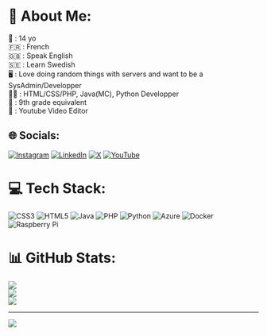 # 💫 About Me:
🧓 : 14 yo<br>🇫🇷 : French<br>🇬🇧 : Speak English<br>🇸🇪 : Learn Swedish<br>🖥️ : Love doing random things with servers and want to be a SysAdmin/Developper<br>👨‍💻 : HTML/CSS/PHP, Java(MC), Python Developper<br>💼 : 9th grade equivalent<br>🎥 : Youtube Video Editor 


## 🌐 Socials:
[![Instagram](https://img.shields.io/badge/Instagram-%23E4405F.svg?logo=Instagram&logoColor=white)](https://instagram.com/anatole_cpl) [![LinkedIn](https://img.shields.io/badge/LinkedIn-%230077B5.svg?logo=linkedin&logoColor=white)](https://linkedin.com/in/anatole-capelle-76601a254) [![X](https://img.shields.io/badge/X-black.svg?logo=X&logoColor=white)](https://x.com/anatole_yt) [![YouTube](https://img.shields.io/badge/YouTube-%23FF0000.svg?logo=YouTube&logoColor=white)](https://youtube.com/@Anatolee01) 

# 💻 Tech Stack:
![CSS3](https://img.shields.io/badge/css3-%231572B6.svg?style=for-the-badge&logo=css3&logoColor=white) ![HTML5](https://img.shields.io/badge/html5-%23E34F26.svg?style=for-the-badge&logo=html5&logoColor=white) ![Java](https://img.shields.io/badge/java-%23ED8B00.svg?style=for-the-badge&logo=openjdk&logoColor=white) ![PHP](https://img.shields.io/badge/php-%23777BB4.svg?style=for-the-badge&logo=php&logoColor=white) ![Python](https://img.shields.io/badge/python-3670A0?style=for-the-badge&logo=python&logoColor=ffdd54) ![Azure](https://img.shields.io/badge/azure-%230072C6.svg?style=for-the-badge&logo=microsoftazure&logoColor=white) ![Docker](https://img.shields.io/badge/docker-%230db7ed.svg?style=for-the-badge&logo=docker&logoColor=white) ![Raspberry Pi](https://img.shields.io/badge/-RaspberryPi-C51A4A?style=for-the-badge&logo=Raspberry-Pi)

# 📊 GitHub Stats:
![](https://github-readme-stats.vercel.app/api?username=Anatoleee&theme=radical&hide_border=false&include_all_commits=false&count_private=false)<br/>
![](https://github-readme-streak-stats.herokuapp.com/?user=Anatoleee&theme=radical&hide_border=false)<br/>
![](https://github-readme-stats.vercel.app/api/top-langs/?username=Anatoleee&theme=radical&hide_border=false&include_all_commits=false&count_private=false&layout=compact)

---
[![](https://visitcount.itsvg.in/api?id=Anatoleee&icon=0&color=0)](https://visitcount.itsvg.in)

<!-- Proudly created with GPRM ( https://gprm.itsvg.in ) -->
